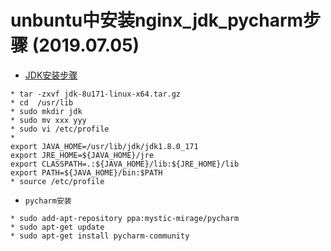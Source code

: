 # unbuntu中安装nginx_jdk_pycharm步骤 (2019.07.05)

* [JDK安装步骤](https://blog.csdn.net/smile_from_2015/article/details/80056297)
```
* tar -zxvf jdk-8u171-linux-x64.tar.gz
* cd  /usr/lib
* sudo mkdir jdk
* sudo mv xxx yyy
* sudo vi /etc/profile
* 
export JAVA_HOME=/usr/lib/jdk/jdk1.8.0_171
export JRE_HOME=${JAVA_HOME}/jre    
export CLASSPATH=.:${JAVA_HOME}/lib:${JRE_HOME}/lib    
export PATH=${JAVA_HOME}/bin:$PATH 
* source /etc/profile 
```

* `pycharm安装`
```
* sudo add-apt-repository ppa:mystic-mirage/pycharm
* sudo apt-get update
* sudo apt-get install pycharm-community
```